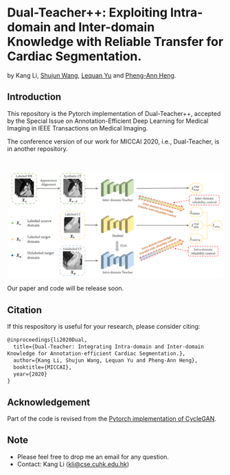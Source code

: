 # Dual-Teacher++: Exploiting Intra-domain and Inter-domain Knowledge with Reliable Transfer for Cardiac Segmentation.

by Kang Li, [Shujun Wang](https://www.cse.cuhk.edu.hk/~sjwang), [Lequan Yu](https://yulequan.github.io/) and [Pheng-Ann Heng](http://www.cse.cuhk.edu.hk/~pheng/).

## Introduction
This repository is the Pytorch implementation of Dual-Teacher++, accepted by the Special Issue on Annotation-Efficient Deep Learning for Medical Imaging in IEEE Transactions on Medical Imaging.

The conference version of our work for MICCAI 2020, i.e., Dual-Teacher, is in another repository.

<br/>
<p align="center">
  <img src="fig/main_frame.png">
</p>


Our paper and code will be release soon.


## Citation
If this respository is useful for your research, please consider citing:
```angular2html
@inproceedings{li2020Dual,
  title={Dual-Teacher: Integrating Intra-domain and Inter-domain Knowledge for Annotation-efficient Cardiac Segmentation.},
  author={Kang Li, Shujun Wang, Lequan Yu and Pheng-Ann Heng},
  booktitle={MICCAI}, 
  year={2020}
}
```


## Acknowledgement
Part of the code is revised from the [Pytorch implementation of CycleGAN](https://github.com/junyanz/pytorch-CycleGAN-and-pix2pix).

## Note
* Please feel free to drop me an email for any question.
* Contact: Kang Li (kli@cse.cuhk.edu.hk)
